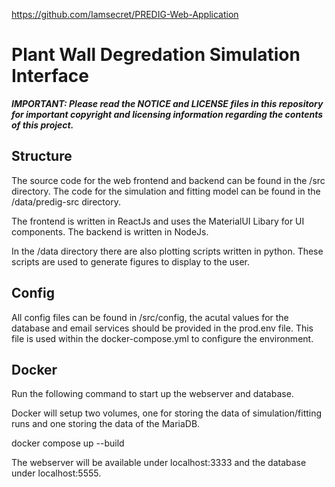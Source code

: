 <https://github.com/Iamsecret/PREDIG-Web-Application>

# Plant Wall Degredation Simulation Interface

***IMPORTANT: Please read the NOTICE and LICENSE files in this
repository for important copyright and licensing information regarding
the contents of this project.***


## Structure

The source code for the web frontend and backend can be found in the /src directory. The code for the simulation and fitting model can be found in the /data/predig-src directory.

The frontend is written in ReactJs and uses the MaterialUI Libary for UI components. The backend is written in NodeJs.

In the /data directory there are also plotting scripts written in python. These scripts are used to generate figures to display to the user.

## Config

All config files can be found in /src/config, the acutal values for the database and email services should be provided in the prod.env file. This file is used within the docker-compose.yml to configure the environment.


## Docker 

Run the following command to start up the webserver and database.

Docker will setup two volumes, one for storing the data of simulation/fitting runs and one storing the data of the MariaDB. 

docker compose up --build

The webserver will be available under localhost:3333 and the database under localhost:5555.
